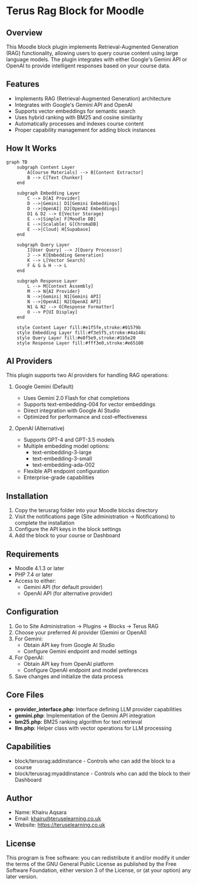 # Terus Rag Block for Moodle

## Overview
This Moodle block plugin implements Retrieval-Augmented Generation (RAG) functionality, allowing users to query course content using large language models. The plugin integrates with either Google's Gemini API or OpenAI to provide intelligent responses based on your course data.

## Features
- Implements RAG (Retrieval-Augmented Generation) architecture
- Integrates with Google's Gemini API and OpenAI
- Supports vector embeddings for semantic search
- Uses hybrid ranking with BM25 and cosine similarity
- Automatically processes and indexes course content
- Proper capability management for adding block instances

## How It Works

```mermaid
graph TB
    subgraph Content Layer
        A[Course Materials] --> B[Content Extractor]
        B --> C[Text Chunker]
    end

    subgraph Embedding Layer
        C --> D[AI Provider]
        D -->|Gemini| D1[Gemini Embeddings]
        D -->|OpenAI| D2[OpenAI Embeddings]
        D1 & D2 --> E{Vector Storage}
        E -->|Simple| F[Moodle DB]
        E -->|Scalable| G[ChromaDB]
        E -->|Cloud| H[Supabase]
    end

    subgraph Query Layer
        I[User Query] --> J[Query Processor]
        J --> K[Embedding Generation]
        K --> L[Vector Search]
        F & G & H --> L
    end

    subgraph Response Layer
        L --> M[Context Assembly]
        M --> N{AI Provider}
        N -->|Gemini| N1[Gemini API]
        N -->|OpenAI| N2[OpenAI API]
        N1 & N2 --> O[Response Formatter]
        O --> P[UI Display]
    end

    style Content Layer fill:#e1f5fe,stroke:#01579b
    style Embedding Layer fill:#f3e5f5,stroke:#4a148c
    style Query Layer fill:#e8f5e9,stroke:#1b5e20
    style Response Layer fill:#fff3e0,stroke:#e65100
```

## AI Providers

This plugin supports two AI providers for handling RAG operations:

1. Google Gemini (Default)
   - Uses Gemini 2.0 Flash for chat completions
   - Supports text-embedding-004 for vector embeddings
   - Direct integration with Google AI Studio
   - Optimized for performance and cost-effectiveness

2. OpenAI (Alternative)
   - Supports GPT-4 and GPT-3.5 models
   - Multiple embedding model options:
     * text-embedding-3-large
     * text-embedding-3-small
     * text-embedding-ada-002
   - Flexible API endpoint configuration
   - Enterprise-grade capabilities

## Installation
1. Copy the terusrag folder into your Moodle blocks directory
2. Visit the notifications page (Site administration → Notifications) to complete the installation
3. Configure the API keys in the block settings
4. Add the block to your course or Dashboard

## Requirements
- Moodle 4.1.3 or later
- PHP 7.4 or later
- Access to either:
  * Gemini API (for default provider)
  * OpenAI API (for alternative provider)

## Configuration
1. Go to Site Administration → Plugins → Blocks → Terus RAG
2. Choose your preferred AI provider (Gemini or OpenAI)
3. For Gemini:
   - Obtain API key from Google AI Studio
   - Configure Gemini endpoint and model settings
4. For OpenAI:
   - Obtain API key from OpenAI platform
   - Configure OpenAI endpoint and model preferences
5. Save changes and initialize the data process

## Core Files
- **provider_interface.php**: Interface defining LLM provider capabilities
- **gemini.php**: Implementation of the Gemini API integration
- **bm25.php**: BM25 ranking algorithm for text retrieval
- **llm.php**: Helper class with vector operations for LLM processing

## Capabilities
- block/terusrag:addinstance - Controls who can add the block to a course
- block/terusrag:myaddinstance - Controls who can add the block to their Dashboard

## Author
- Name: Khairu Aqsara
- Email: khairu@teruselearning.co.uk
- Website: https://teruselearning.co.uk


## License
This program is free software: you can redistribute it and/or modify it under the terms of the GNU General Public License as published by the Free Software Foundation, either version 3 of the License, or (at your option) any later version.
